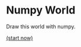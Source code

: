 # Numpy World

Draw this world with numpy. 

[(start now)](https://github.com/yingshaoxo/numpyworld/blob/master/Example.ipynb)
